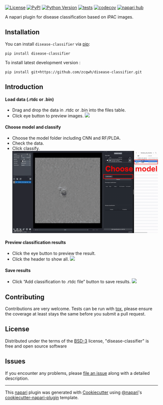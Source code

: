
[![License](https://img.shields.io/pypi/l/disease-classifier.svg?color=green)](https://github.com/zcqwh/disease-classifier/raw/main/LICENSE)
[![PyPI](https://img.shields.io/pypi/v/disease-classifier.svg?color=green)](https://pypi.org/project/disease-classifier)
[![Python Version](https://img.shields.io/pypi/pyversions/disease-classifier.svg?color=green)](https://python.org)
[![tests](https://github.com/zcqwh/disease-classifier/workflows/tests/badge.svg)](https://github.com/zcqwh/disease-classifier/actions)
[![codecov](https://codecov.io/gh/zcqwh/disease-classifier/branch/main/graph/badge.svg)](https://codecov.io/gh/zcqwh/disease-classifier)
[![napari hub](https://img.shields.io/endpoint?url=https://api.napari-hub.org/shields/disease-classifier)](https://napari-hub.org/plugins/disease-classifier)

A napari plugin for disease classification based on iPAC images.



## Installation

You can install `disease-classifier` via [pip]:

    pip install disease-classifier



To install latest development version :

    pip install git+https://github.com/zcqwh/disease-classifier.git

## Introduction
#### Load data (.rtdc or .bin)
* Drag and drop the data in .rtdc or .bin into the files table.
* Click eye button to preview images.
![](https://github.com/zcqwh/disease-classifier/blob/main/Tutorial/Gif/01_Load_preview.gif?raw=true)


#### Choose model and classify

* Choose the model folder including CNN and RF/PLDA.
* Check the data.
* Click classify.
![](https://github.com/zcqwh/disease-classifier/blob/main/Tutorial/Gif/02_model_classify.gif?raw=true)

#### Preview classification results
* Click the eye button to preview the result.
* Click the header to show all.
![](https://github.com/zcqwh/disease-classifier/blob/main/Tutorial/Gif/03_preview_result.gif?raw=true)


#### Save results
* Click “Add classification to .rtdc file” button to save results.
![](https://github.com/zcqwh/disease-classifier/blob/main/Tutorial/Gif/04_save.gif?raw=true)


## Contributing

Contributions are very welcome. Tests can be run with [tox], please ensure
the coverage at least stays the same before you submit a pull request.

## License

Distributed under the terms of the [BSD-3] license,
"disease-classifier" is free and open source software

## Issues

If you encounter any problems, please [file an issue] along with a detailed description.

----------------------------------

This [napari] plugin was generated with [Cookiecutter] using [@napari]'s [cookiecutter-napari-plugin] template.

<!--
Don't miss the full getting started guide to set up your new package:
https://github.com/napari/cookiecutter-napari-plugin#getting-started

and review the napari docs for plugin developers:
https://napari.org/plugins/stable/index.html
-->

[napari]: https://github.com/napari/napari
[Cookiecutter]: https://github.com/audreyr/cookiecutter
[@napari]: https://github.com/napari
[MIT]: http://opensource.org/licenses/MIT
[BSD-3]: http://opensource.org/licenses/BSD-3-Clause
[GNU GPL v3.0]: http://www.gnu.org/licenses/gpl-3.0.txt
[GNU LGPL v3.0]: http://www.gnu.org/licenses/lgpl-3.0.txt
[Apache Software License 2.0]: http://www.apache.org/licenses/LICENSE-2.0
[Mozilla Public License 2.0]: https://www.mozilla.org/media/MPL/2.0/index.txt
[cookiecutter-napari-plugin]: https://github.com/napari/cookiecutter-napari-plugin

[file an issue]: https://github.com/zcqwh/disease-classifier/issues

[napari]: https://github.com/napari/napari
[tox]: https://tox.readthedocs.io/en/latest/
[pip]: https://pypi.org/project/pip/
[PyPI]: https://pypi.org/

